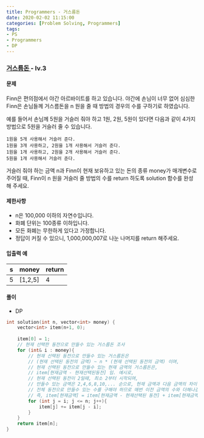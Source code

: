```yaml
---
title: Programmers - 거스름돈
date: 2020-02-02 11:15:00
categories: [Problem Solving, Programmers]
tags:
- PS
- Programmers
- DP
---
```


### [ 거스름돈 ](https://programmers.co.kr/learn/courses/30/lessons/12907) - lv.3

#### 문제

Finn은 편의점에서 야간 아르바이트를 하고 있습니다. 야간에 손님이 너무 없어 심심한 Finn은 손님들께 거스름돈을 n 원을 줄 때 방법의 경우의 수를 구하기로 하였습니다.

예를 들어서 손님께 5원을 거슬러 줘야 하고 1원, 2원, 5원이 있다면 다음과 같이 4가지 방법으로 5원을 거슬러 줄 수 있습니다.

    1원을 5개 사용해서 거슬러 준다.
    1원을 3개 사용하고, 2원을 1개 사용해서 거슬러 준다.
    1원을 1개 사용하고, 2원을 2개 사용해서 거슬러 준다.
    5원을 1개 사용해서 거슬러 준다.

거슬러 줘야 하는 금액 n과 Finn이 현재 보유하고 있는 돈의 종류 money가 매개변수로 주어질 때, Finn이 n 원을 거슬러 줄 방법의 수를 return 하도록 solution 함수를 완성해 주세요.


#### 제한사항
  - n은 100,000 이하의 자연수입니다.
  - 화폐 단위는 100종류 이하입니다.
  - 모든 화폐는 무한하게 있다고 가정합니다.
  - 정답이 커질 수 있으니, 1,000,000,007로 나눈 나머지를 return 해주세요.

#### 입출력 예

| s | money| return |
| -- | -- | -- |
| 5 | [1,2,5] | 4 | 

#### 풀이
  - DP

```cpp
int solution(int n, vector<int> money) {
    vector<int> item(n+1, 0);
    
    item[0] = 1;
    // 현재 선택한 동전으로 만들수 있는 거스름돈 조사
	for (int& i : money){
        // 현재 선택된 동전으로 만들수 있는 거스름돈은
        // (현재 선택된 동전의 금액) ~ n * (현재 선택된 동전의 금액) 이며,
        // 현재 선택된 동전으로 만들수 있는 현재 금액의 거스름돈은, 
        // item[현재금액 - 현재선택된동전] 임. 예시로,
        // 현재 선택된 동전이 2일때, 최소 2부터 시작되며,
        // 만들수 있는 금액은 2,4,6,8,10,... 순으로, 현재 금액과 다음 금액의 차이는 2만큼 차이남
        // 전체 동전으로 만들수 있는 수를 구해야 하므로 매번 이전 금액의 수와 더해나감
        // 즉, item[현재금액] = item[현재금액 - 현재선택된 동전] + item[현재금액] 
		for (int j = i; j <= n; j++){
			item[j] += item[j - i];
        }
    }
    return item[n];
}
```